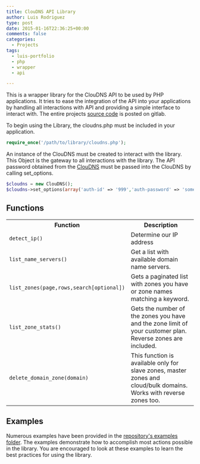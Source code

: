 ```yaml
---
title: ClouDNS API Library
author: Luis Rodriguez
type: post
date: 2015-01-16T22:36:25+00:00
comments: false
categories:
  - Projects
tags:
  - luis-portfolio
  - php
  - wrapper
  - api

---
```

This is a wrapper library for the ClouDNS API to be used by PHP applications. It tries to ease the integration of the API into your applications by handling all interactions with API and providing a simple interface to interact with. The entire projects [source code](https://gitlab.com/silo-city-labs-llc/cloudns-api-php) is posted on gitlab.

<!--more-->

To begin using the Library, the cloudns.php must be included in your application.

```php
require_once('/path/to/library/cloudns.php');
```

An instance of the ClouDNS must be created to interact with the library. This Object is the gateway to all interactions with the library. The API password obtained from the [ClouDNS](https://www.cloudns.net/api-settings/) must be passed into the ClouDNS by calling set_options.

```php
$cloudns = new ClouDNS();
$cloudns->set_options(array('auth-id' => '999','auth-password' => 'some_password'));
```

Functions
-------------------------------

<table width="100%">
	<tr>
		<th>Function</th>
		<th>Description</th>
	</tr>
	<tr>
		<td><code>detect_ip()</code></td>
		<td>Determine our IP address</td>
	</tr>
	<tr>
		<td><code>list_name_servers()</code></td>
		<td>Get a list with available domain name servers.</td>
	</tr>
	<tr>
		<td><code>list_zones(page,rows,search[optional])</code></td>
		<td>Gets a paginated list with zones you have or zone names matching a keyword.</td>
	</tr>
	<tr>
		<td><code>list_zone_stats()</code></td>
		<td>Gets the number of the zones you have and the zone limit of your customer plan. Reverse zones are included.</td>
	</tr>
	<tr>
		<td><code>delete_domain_zone(domain)</code></td>
		<td>This function is available only for slave zones, master zones and cloud/bulk domains. Works with reverse zones too.</td>
	</tr>
</table>

Examples
-------------------------------
Numerous examples have been provided in the [repository's examples folder](https://gitlab.com/silo-city-labs-llc/cloudns-api-php/tree/master/examples). The examples demonstrate how to accomplish most actions possible in the library. You are encouraged to look at these examples to learn the best practices for using the library.

